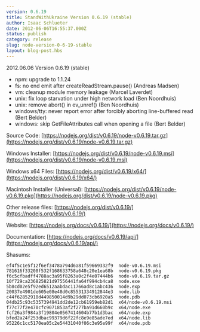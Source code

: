 ```yaml
---
version: 0.6.19
title: StandWithUkraine Version 0.6.19 (stable)
author: Isaac Schlueter
date: 2012-06-06T16:55:37.000Z
status: publish
category: release
slug: node-version-0-6-19-stable
layout: blog-post.hbs
---
```


2012.06.06 Version 0.6.19 (stable)

* npm: upgrade to 1.1.24
* fs: no end emit after createReadStream.pause() (Andreas Madsen)
* vm: cleanup module memory leakage (Marcel Laverdet)
* unix: fix loop starvation under high network load (Ben Noordhuis)
* unix: remove abort() in ev\_unref() (Ben Noordhuis)
* windows/tty: never report error after forcibly aborting line-buffered read (Bert Belder)
* windows: skip GetFileAttributes call when opening a file (Bert Belder)

Source Code: [https://nodejs.org/dist/v0.6.19/node-v0.6.19.tar.gz](https://nodejs.org/dist/v0.6.19/node-v0.6.19.tar.gz)

Windows Installer: [https://nodejs.org/dist/v0.6.19/node-v0.6.19.msi](https://nodejs.org/dist/v0.6.19/node-v0.6.19.msi)

Windows x64 Files: [https://nodejs.org/dist/v0.6.19/x64/](https://nodejs.org/dist/v0.6.19/x64/)

Macintosh Installer (Universal): [https://nodejs.org/dist/v0.6.19/node-v0.6.19.pkg](https://nodejs.org/dist/v0.6.19/node-v0.6.19.pkg)

Other release files: [https://nodejs.org/dist/v0.6.19/](https://nodejs.org/dist/v0.6.19/)

Website: [https://nodejs.org/docs/v0.6.19/](https://nodejs.org/docs/v0.6.19/)

Documentation: [https://nodejs.org/docs/v0.6.19/api/](https://nodejs.org/docs/v0.6.19/api/)

Shasums:

```
ef4f5c1e5f12f6ef3478a794d6a81f59669332f9  node-v0.6.19.msi
781616f33208f532f168633758a648c20e1ea68b  node-v0.6.19.pkg
f6c5cfbadff4788ac3a95f8263a0c2f4e07444b6  node-v0.6.19.tar.gz
10f729ca236825821d97556441fa64f994cb4ca8  node.exe
5b8cd02e5f92ed6512aabdac11766ad8c1abc436  node.exp
20037e4901de605e08e48d0c85531334912844e3  node.lib
c44f62852918d449850014d9b29dd073cb6920a5  node.pdb
04db25c93c5357394941dd2de12cb61959eb82d1  x64/node-v0.6.19.msi
f77c77f2e470cfc9071853af2f277ba91d660b9c  x64/node.exe
fcf26a3f984a3f19804e0567414604b77b1d3bac  x64/node.exp
bfed2a24f253dbac99379d6f22fc8e9e85ade7ed  x64/node.lib
95226c1cc5170ea05c2e54431040f06c3e95e99f  x64/node.pdb
```
